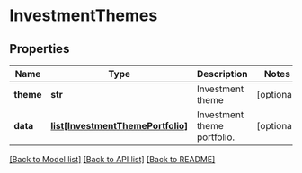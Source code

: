 # InvestmentThemes

## Properties
Name | Type | Description | Notes
------------ | ------------- | ------------- | -------------
**theme** | **str** | Investment theme | [optional] 
**data** | [**list[InvestmentThemePortfolio]**](InvestmentThemePortfolio.md) | Investment theme portfolio. | [optional] 

[[Back to Model list]](../README.md#documentation-for-models) [[Back to API list]](../README.md#documentation-for-api-endpoints) [[Back to README]](../README.md)


